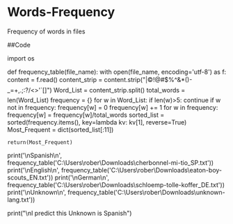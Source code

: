 # Words-Frequency
Frequency of words in files

##Code

import os

def frequency_table(file_name):
    with open(file_name, encoding='utf-8') as f:
        content = f.read()
    content_strip = content.strip("|©!@#$%^&*()-_=+,.;:?/<>'`[]")
    Word_List = content_strip.split()
    total_words = len(Word_List)
    frequency = {}
    for w in Word_List:
        if len(w)>5:
            continue
        if w not in frequency:
            frequency[w] = 0
        frequency[w] += 1
    for w in frequency:
        frequency[w] = frequency[w]/total_words
    sorted_list = sorted(frequency.items(), key=lambda kv: kv[1], reverse=True)
    Most_Frequent = dict(sorted_list[:11])

    return(Most_Frequent)


print('\nSpanish\n', frequency_table('C:\\Users\\rober\\Downloads\\cherbonnel-mi-tio_SP.txt'))
print('\nEnglish\n', frequency_table('C:\\Users\\rober\\Downloads\\eaton-boy-scouts_EN.txt'))
print('\nGerman\n', frequency_table('C:\\Users\\rober\\Downloads\\schloemp-tolle-koffer_DE.txt'))
print('\nUnknown\n', frequency_table('C:\\Users\\rober\\Downloads\\unknown-lang.txt'))

print("\nI predict this Unknown is Spanish")